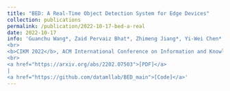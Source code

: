 ```yaml
---
title: "BED: A Real-Time Object Detection System for Edge Devices"
collection: publications
permalink: /publication/2022-10-17-bed-a-real
date: 2022-10-17
info: 'Guanchu Wang*, Zaid Pervaiz Bhat*, Zhimeng Jiang*, Yi-Wei Chen*, <b>Daochen Zha*</b>, Alfredo Costilla Reyes*, Afshin Niktash, Gorkem Ulkar, Erman Okman, Xuanting Cai and Xia Hu
<br>
<b>CIKM 2022</b>, ACM International Conference on Information and Knowledge Management, demo
<br>
<a href="https://arxiv.org/abs/2202.07503">[PDF]</a>
|
<a href="https://github.com/datamllab/BED_main">[Code]</a>'
---
```


